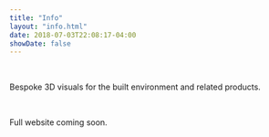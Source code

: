 ```yaml
---
title: "Info"
layout: "info.html"
date: 2018-07-03T22:08:17-04:00
showDate: false
---
```

&nbsp;

Bespoke 3D visuals for the built environment and related products.

&nbsp;

Full website coming soon.



&nbsp;

&nbsp;

&nbsp;

&nbsp;

&nbsp;